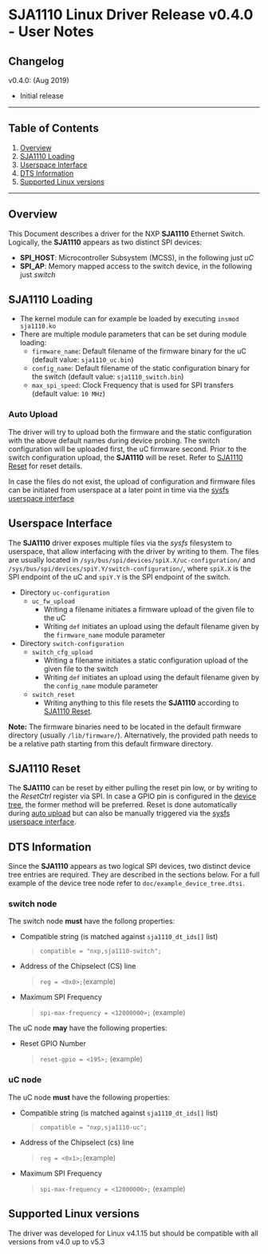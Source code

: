 # SJA1110 Linux Driver Release v0.4.0 - User Notes

## Changelog
v0.4.0: (Aug 2019)
- Initial release

---

## Table of Contents
1. [Overview](#Overview)
2. [SJA1110 Loading](#SJA1110-loading)
3. [Userspace Interface](#Userspace-Interface)
4. [DTS Information](#DTS-Information)
5. [Supported Linux versions](#Supported-Linux-versions)

---

## Overview
This Document describes a driver for the NXP **SJA1110** Ethernet Switch. Logically, the **SJA1110** appears as two distinct SPI devices:
- **SPI_HOST**: Microcontroller Subsystem (MCSS), in the following just *uC*
- **SPI_AP**: Memory mapped access to the switch device, in the following just *switch*

## SJA1110 Loading
- The kernel module can for example be loaded by executing `insmod sja1110.ko`
- There are multiple module parameters that can be set during module loading:
	- `firmware_name`: Default filename of the firmware binary for the uC (default value: `sja1110_uc.bin`)
	- `config_name`: Default filename of the static configuration binary for the switch (default value: `sja1110_switch.bin`)
	- `max_spi_speed`: Clock Frequency that is used for SPI transfers (default value: `10 MHz`)

### Auto Upload
The driver will try to upload both the firmware and the static configuration with the above default names during device probing.
The switch configuration will be uploaded first, the uC firmware second.
Prior to the switch configuration upload, the **SJA1110** will be reset. Refer to [SJA1110 Reset](#SJA1110-Reset) for reset details.

In case the files do not exist, the upload of configuration and firmware files can be initiated from userspace at a later point in time via the [sysfs userspace interface](#Userspace-Interface)

## Userspace Interface
The **SJA1110** driver exposes multiple files via the *sysfs* filesystem to userspace, that allow interfacing with the driver by writing to them.
The files are usually located in `/sys/bus/spi/devices/spiX.X/uc-configuration/` and `/sys/bus/spi/devices/spiY.Y/switch-configuration/`, where `spiX.X` is the SPI endpoint of the uC and `spiY.Y` is the SPI endpoint of the switch.
- Directory `uc-configuration`
	- `uc_fw_upload`
		- Writing a filename initiates a firmware upload of the given file to the uC
		- Writing `def` initiates an upload using the default filename given by the `firmware_name` module parameter
- Directory `switch-configuration`
	- `switch_cfg_upload`
		- Writing a filename initiates a static configuration upload of the given file to the switch
		- Writing `def` initiates an upload using the default filename given by the `config_name` module parameter
	- `switch_reset`
		- Writing anything to this file resets the **SJA1110** according to [SJA1110 Reset](#SJA1110-Reset).

**Note:** The firmware binaries need to be located in the default firmware directory (usually `/lib/firmware/`).
Alternatively, the provided path needs to be a relative path starting from this default firmware directory.

## SJA1110 Reset
The **SJA1110** can be reset by either pulling the reset pin low, or by writing to the *ResetCtrl* register via SPI. In case a GPIO pin is configured in the [device tree](#DTS-Information), the former method will be preferred. Reset is done automatically during [auto upload](#Auto-Upload) but can also be manually triggered via the [sysfs userspace interface](#Userspace-Interface).

## DTS Information
Since the **SJA1110** appears as two logical SPI devices, two distinct device tree entries are required. They are described in the sections below. For a full example of the device tree node refer to `doc/example_device_tree.dtsi`.

### switch node
The switch node **must** have the follong properties:
- Compatible string (is matched against `sja1110_dt_ids[]` list)
	> `compatible = "nxp,sja1110-switch";`
- Address of the Chipselect (CS) line
	> `reg = <0x0>;`(example)
- Maximum SPI Frequency
	> `spi-max-frequency = <12000000>;` (example)

The uC node **may** have the following properties:
- Reset GPIO Number
	> `reset-gpio = <195>;` (example)

### uC node
The uC node **must** have the following properties:
- Compatible string (is matched against `sja1110_dt_ids[]` list)
	> `compatible = "nxp,sja1110-uc";`
- Address of the Chipselect (cs) line
	> `reg = <0x1>;`(example)
- Maximum SPI Frequency
	> `spi-max-frequency = <12000000>;` (example)

## Supported Linux versions
The driver was developed for Linux v4.1.15 but should be compatible with all versions from v4.0 up to v5.3
